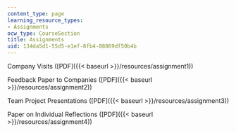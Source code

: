 ```yaml
---
content_type: page
learning_resource_types:
- Assignments
ocw_type: CourseSection
title: Assignments
uid: 134da5d1-55d5-e1ef-8fb4-88869df50b4b
---
```


Company Visits ([PDF]({{< baseurl >}}/resources/assignment1))

Feedback Paper to Companies ([PDF]({{< baseurl >}}/resources/assignment2))

Team Project Presentations ([PDF]({{< baseurl >}}/resources/assignment3))

Paper on Individual Reflections ([PDF]({{< baseurl >}}/resources/assignment4))